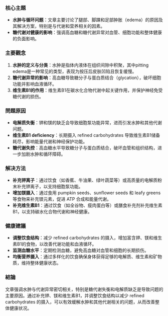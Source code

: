 ### 核心主題  
- **水肿与循环问题**：文章主要讨论了腿部、脚踝和足部肿胀（edema）的原因及其解决方案，特别是与代谢和营养相关的因素。  
- **糖代谢对健康的影响**：强调高血糖和糖代谢异常对血管、细胞功能和整体健康的负面影响。  

### 主要觀念  
1. **水肿的定义与分类**：水肿是指体内液体在组织间隙中积聚，其中pitting edema是一种常见的类型，表现为按压后皮肤凹陷且恢复缓慢。  
2. **糖代谢异常的影响**：高血糖导致糖分子与蛋白质结合（glycation），破坏细胞功能并影响血液循环。  
3. **维生素B1的作用**：维生素B1在碳水化合物代谢中起关键作用，并保护神经免受糖代谢的损伤。  

### 問題原因  
- **电解质失衡**：钾和镁的缺乏会导致细胞泵功能异常，进而引发水肿和其他代谢问题。  
- **维生素B1 deficiency**：长期摄入 refined carbohydrates 导致维生素B1储备耗尽，影响能量代谢和神经保护功能。  
- **糖代谢失控**：高血糖水平导致糖分子与蛋白质结合，破坏血管和组织结构，进一步加剧水肿和循环障碍。  

### 解决方法  
- **补充钾离子**：通过饮食（如香蕉、牛油果、绿叶蔬菜等）或高质量的电解质粉末补充钾离子，以支持细胞泵功能。  
- **增加镁摄入**：通过食用 pumpkin seeds、sunflower seeds 和 leafy greens 等食物来补充镁元素，促进 ATP 合成和能量代谢。  
- **补充维生素B1**：通过饮食（如全谷物、瘦肉蛋白等）或膳食补充剂补充维生素B1，以支持碳水化合物代谢和神经健康。  

### 健康建議  
- **调整饮食结构**：减少 refined carbohydrates 的摄入，增加富含钾、镁和维生素B1的食物，以改善代谢功能和血液循环。  
- **监测血糖水平**：定期检测血糖，避免高血糖对血管和细胞的长期损伤。  
- **均衡营养摄入**：通过多样化的饮食确保身体获得足够的电解质、维生素和矿物质，维持整体健康状态。  

### 結論  
文章强调水肿与代谢异常密切相关，特别是糖代谢失衡和电解质缺乏是导致问题的主要原因。通过补充钾、镁和维生素B1，并调整饮食结构以减少 refined carbohydrates 的摄入，可以有效缓解水肿和其他代谢相关的问题，从而改善整体健康状况。